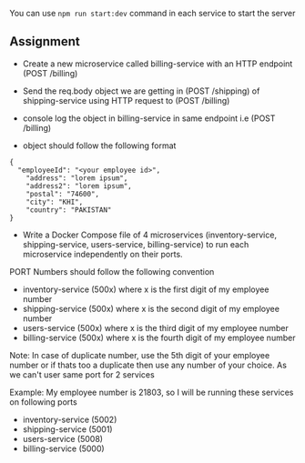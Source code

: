 You can use `npm run start:dev` command in each service to start the server

## Assignment

- Create a new microservice called billing-service with an HTTP endpoint (POST /billing)

- Send the req.body object we are getting in (POST /shipping) of shipping-service using HTTP request to (POST /billing)

- console log the object in billing-service in same endpoint i.e (POST /billing)

- object should follow the following format

```
{
  "employeeId": "<your employee id>",
	"address": "lorem ipsum",
	"address2": "lorem ipsum",
	"postal": "74600",
	"city": "KHI",
	"country": "PAKISTAN"
}
```

- Write a Docker Compose file of 4 microservices (inventory-service, shipping-service, users-service, billing-service) to run each microservice independently on their ports.

PORT Numbers should follow the following convention

- inventory-service (500x) where x is the first digit of my employee number
- shipping-service (500x) where x is the second digit of my employee number
- users-service (500x) where x is the third digit of my employee number
- billing-service (500x) where x is the fourth digit of my employee number

Note:
In case of duplicate number, use the 5th digit of your employee number or if thats too a duplicate then use any number of your choice.
As we can't user same port for 2 services

Example:
My employee number is 21803, so I will be running these services on following ports

- inventory-service (5002)
- shipping-service (5001)
- users-service (5008)
- billing-service (5000)

